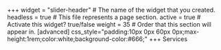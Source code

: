 +++
widget = "slider-header"  # The name of the widget that you created.
headless = true  # This file represents a page section.
active = true  # Activate this widget? true/false
weight = 35  # Order that this section will appear in.
[advanced]
  css_style="padding:10px 0px 60px 0px;max-height:1rem;color:white;background-color:#666;"
+++
Services